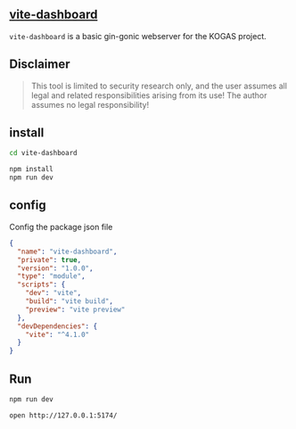 ## [vite-dashboard][2]

`vite-dashboard` is a basic gin-gonic webserver for the KOGAS project.

## Disclaimer
> This tool is limited to security research only, and the user assumes all legal and related responsibilities arising from its use! The author assumes no legal responsibility!

## install
```bash
cd vite-dashboard

npm install
npm run dev
```

## config
Config the package json file 
```json
{
  "name": "vite-dashboard",
  "private": true,
  "version": "1.0.0",
  "type": "module",
  "scripts": {
    "dev": "vite",
    "build": "vite build",
    "preview": "vite preview"
  },
  "devDependencies": {
    "vite": "^4.1.0"
  }
}
```

## Run
```bash
npm run dev

open http://127.0.0.1:5174/
```



[2]: https://pkg.go.dev/github.com/teocci/vite-dashboard
[3]: https://github.com/teocci/vite-dashboard/releases/tag/v1.0.0
